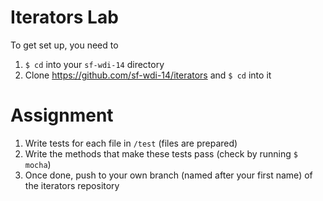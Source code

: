 # Iterators Lab

To get set up, you need to

1. `$ cd` into your `sf-wdi-14` directory
2. Clone https://github.com/sf-wdi-14/iterators and `$ cd` into it

# Assignment
1. Write tests for each file in `/test` (files are prepared)
2. Write the methods that make these tests pass (check by running `$ mocha`)
3. Once done, push to your own branch (named after your first name) of the iterators repository

